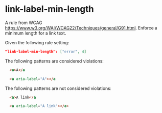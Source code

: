 # link-label-min-length

A rule from WCAG https://www.w3.org/WAI/WCAG22/Techniques/general/G91.html.
Enforce a minimum length for a link text.

Given the following rule setting:

```json
"link-label-min-length": ["error", 4]
```

The following patterns are considered violations:

```html
  <a>A</a
```

```html
  <a aria-label="A"></a
```

The following patterns are not considered violations:

```html
  <a>A link</a
```

```html
  <a aria-label="A link"></a>
```
